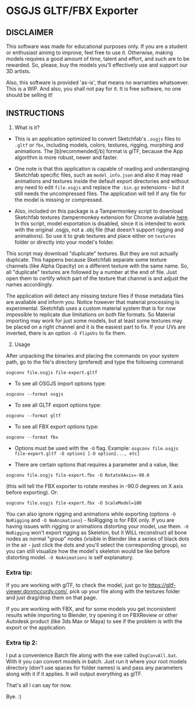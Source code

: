 # OSGJS GLTF/FBX Exporter

## DISCLAIMER

This software was made for educational purposes only. If you are a student or enthusiast ainimg to improve, feel free to use it. Otherwise, making models requires a good amount of time, talent and effort, and such are to be rewarded. So, please, buy the models you'll effectively use and support our 3D artists.

Also, this software is provided 'as-is', that means no warranties whatsoever. This is a WIP. And also, you shall not pay for it. It is free software, no one should be selling it!

## INSTRUCTIONS

1. What is it?

- This is an application optimized to convert Sketchfab's `.osgjs` files to `.gltf` or `fbx`, including models, colors, textures, rigging, morphing and animations. The [b]recommended[/b] format is glTF, because the App algorithm is more robust, newer and faster.

- One note is that this application is capable of reading and understanging Sketchfab specific files, such as `model_info.json` and also it may read animations and textures inside the default export directories and without any need to edit `file.osgjs` and replace the `.bin.gz` extensions - but it still needs the uncompressed files. The application will tell if any file for the model is missing or compressed.

- Also, included on this package is a Tampermonkey script to download Sketchfab textures (tampermonkey extension for Chrome avaliable [here](https://chromewebstore.google.com/detail/tampermonkey/dhdgffkkebhmkfjojejmpbldmpobfkfo?hl=pt-BR). In this script, model exportation is disabled, since it is intended to work with the original .osgjs, not a .obj file (that doesn't support rigging and animations). So use it to grab textures and place either on `textures` folder or directly into your model's folder. 

This script may download "duplicate" textures. But they are not actually duplicate. This happens because Sketchfab separate some texture channels (like Alpha Opacity) on a different texture with the same name. So, all "duplicate" textures are followed by a number at the end of file. Just open them to certify which part of the texture that channel is and adjust the names accordingly.

The application will detect any missing texture files if those metadata files are avaliable and inform you. Notice however that material processing is experimental. Sketchfab uses a custom material system that is for now impossible to replicate due limitations on both file formats. So Material importing may work for just some models, but at least some textures may be placed on a right channel and it is the easiest part to fix. If your UVs are inverted, there is an option `-O FlipUVs` to fix them.


2. Usage

After unpacking the binaries and placing the commands on your system path, go to the file's directory (prefered) and type the following command:

```
osgconv file.osgjs file-export.gltf
```

- To see all OSGJS import options type:
```
osgconv --format osgjs
```

- To see all GLTF export options type:
```
osgconv --format gltf
```

- To see all FBX export options type:
```
osgconv --format fbx
```

- Options must be used with the `-O` flag. Example: `osgconv file.osgjs file-export.gltf -O option1 [-O option2..., etc]`

- There are certain options that requires a parameter and a value, like: 
```
osgconv file.osgjs file-export.fbx -O RotateXAxis=-90.0
```
(this will tell the FBX exporter to rotate meshes in -90.0 degrees on X axis before exporting). Or:
```
osgconv file.osgjs file-export.fbx -O ScaleModel=100
```

You can also ignore rigging and animations while exporting (options `-O NoRigging` and `-O NoAnimations`) - NoRigging is for FBX only. If you are having issues with rigging or animations distorting your model, use them. `-O NoRigging` won't export rigging as Skeleton, but it WILL reconstruct all bone nodes as normal "group" nodes (visible in Blender like a series of black dots in the air - just click the dots and you'll select the corresponding group), so you can still visualize how the model's skeleton would be like before distorting model. `-O NoAnimations` is self explanatory.

### Extra tip:

If you are working with glTF, to check the model, just go to https://gltf-viewer.donmccurdy.com/, pick up your file along with the textures folder and just drag/drop them on that page.

If you are working with FBX, and for some models you get inconsistent results while importing to Blender, try opening it on FBXReview or other Autodesk product (like 3ds Max or Maya) to see if the problem is with the export or the application.

### Extra tip 2:

I put a convenience Batch file along with the exe called `OsgConvAll.bat`. With it you can convert models in batch. Just run it where your root models directory (don't use spaces for folder names) is and pass any parameters along with it if it applies. It will output everything as glTF.


That's all I can say for now.

Bye. :)